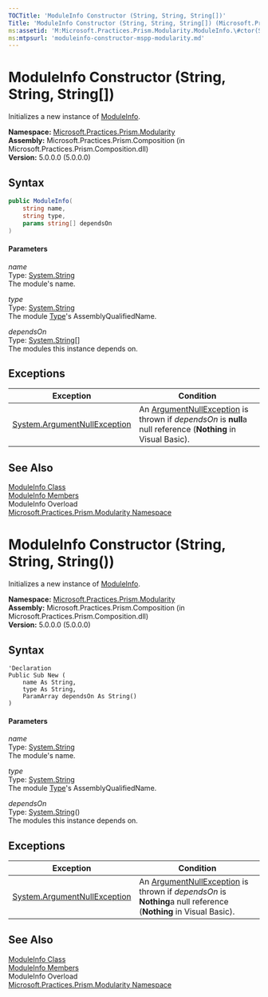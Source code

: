 ```yaml
---
TOCTitle: 'ModuleInfo Constructor (String, String, String[])'
Title: 'ModuleInfo Constructor (String, String, String[]) (Microsoft.Practices.Prism.Modularity)'
ms:assetid: 'M:Microsoft.Practices.Prism.Modularity.ModuleInfo.\#ctor(System.String,System.String,System.String[])'
ms:mtpsurl: 'moduleinfo-constructor-mspp-modularity.md'
---
```


# ModuleInfo Constructor (String, String, String[])

Initializes a new instance of [ModuleInfo](/patterns-practices/reference/moduleinfo-class-mspp-modularity).

**Namespace:** [Microsoft.Practices.Prism.Modularity](/patterns-practices/reference/mspp-modularity-namespace)  
**Assembly:** Microsoft.Practices.Prism.Composition (in Microsoft.Practices.Prism.Composition.dll)  
**Version:** 5.0.0.0 (5.0.0.0)

## Syntax

```C#
public ModuleInfo(
	string name,
	string type,
	params string[] dependsOn
)
```

#### Parameters

*name*  
Type: [System.String](http://msdn.microsoft.com/en-us/library/s1wwdcbf)  
The module's name.

*type*  
Type: [System.String](http://msdn.microsoft.com/en-us/library/s1wwdcbf)  
The module [Type](http://msdn.microsoft.com/en-us/library/42892f65)'s AssemblyQualifiedName.

*dependsOn*  
Type: [System.String](http://msdn2.microsoft.com/en-us/library/s1wwdcbf)[]  
The modules this instance depends on.

## Exceptions

| Exception | Condition |
|---|---|
| [System.ArgumentNullException](http://msdn.microsoft.com/en-us/library/27426hcy) | An [ArgumentNullException](http://msdn2.microsoft.com/en-us/library/27426hcy) is thrown if *dependsOn* is **null**a null reference (**Nothing** in Visual Basic). |

## See Also

[ModuleInfo Class](/patterns-practices/reference/moduleinfo-class-mspp-modularity)  
[ModuleInfo Members](/patterns-practices/reference/moduleinfo-members-mspp-modularity)  
ModuleInfo Overload  
[Microsoft.Practices.Prism.Modularity Namespace](/patterns-practices/reference/mspp-modularity-namespace)  



# ModuleInfo Constructor (String, String, String())

Initializes a new instance of [ModuleInfo](/patterns-practices/reference/moduleinfo-class-mspp-modularity).

**Namespace:** [Microsoft.Practices.Prism.Modularity](/patterns-practices/reference/mspp-modularity-namespace)  
**Assembly:** Microsoft.Practices.Prism.Composition (in Microsoft.Practices.Prism.Composition.dll)  
**Version:** 5.0.0.0 (5.0.0.0)

## Syntax

```VB
'Declaration
Public Sub New ( 
	name As String,
	type As String,
	ParamArray dependsOn As String()
)
```

#### Parameters

*name*  
Type: [System.String](http://msdn.microsoft.com/en-us/library/s1wwdcbf)  
The module's name.

*type*  
Type: [System.String](http://msdn.microsoft.com/en-us/library/s1wwdcbf)  
The module [Type](http://msdn.microsoft.com/en-us/library/42892f65)'s AssemblyQualifiedName.

*dependsOn*  
Type: [System.String](http://msdn2.microsoft.com/en-us/library/s1wwdcbf)()  
The modules this instance depends on.

## Exceptions

| Exception | Condition |
|---|---|
| [System.ArgumentNullException](http://msdn.microsoft.com/en-us/library/27426hcy) | An [ArgumentNullException](http://msdn2.microsoft.com/en-us/library/27426hcy) is thrown if *dependsOn* is **Nothing**a null reference (**Nothing** in Visual Basic). |

## See Also

[ModuleInfo Class](/patterns-practices/reference/moduleinfo-class-mspp-modularity)  
[ModuleInfo Members](/patterns-practices/reference/moduleinfo-members-mspp-modularity)  
ModuleInfo Overload  
[Microsoft.Practices.Prism.Modularity Namespace](/patterns-practices/reference/mspp-modularity-namespace)  